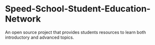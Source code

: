 # Speed-School-Student-Education-Network
An open source project that provides students resources to learn both introductory and advanced topics.
